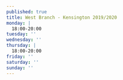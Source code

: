 ```yaml
---
published: true
title: West Branch - Kensington 2019/2020
monday: |
  18:00-20:00 
tuesday: ''
wednesday: ''
thursday: |
  18:00-20:00
friday: ''
saturday: ''
sunday: ''
---
```


